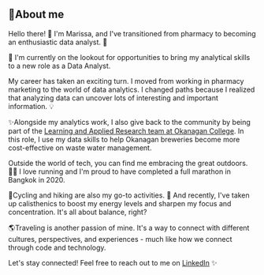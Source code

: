 ## 🚀About me

Hello there! 👋 I'm Marissa, and I've transitioned from pharmacy to becoming an enthusiastic data analyst.   🚀

🤝 I'm currently on the lookout for opportunities to bring my analytical skills to a new role as a Data Analyst.

My career has taken an exciting turn. I moved from working in pharmacy marketing to the world of data analytics. I changed paths because I realized that analyzing data can uncover lots of interesting and important information. 💡

✨Alongside my analytics work, I also give back to the community by being part of the [Learning and Applied Research team at Okanagan College](https://www.okanagan.bc.ca/learning-and-applied-research). In this role, I use my data skills to help Okanagan breweries become more cost-effective on waste water management. 


Outside the world of tech, you can find me embracing the great outdoors. 🏃‍♂️ I love running and I'm proud to have completed a full marathon in Bangkok in 2020.

🚴Cycling and hiking are also my go-to activities. 🌲 And recently, I've taken up calisthenics to boost my energy levels and sharpen my focus and concentration. It's all about balance, right?

🌎Traveling is another passion of mine. It's a way to connect with different cultures, perspectives, and experiences - much like how we connect through code and technology. 

Let's stay connected! Feel free to reach out to me on [LinkedIn](https://www.linkedin.com/in/marissa-jaikaew-1155911mar/)  ✨
